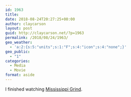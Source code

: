 ```yaml
---
id: 1963
title: 
date: 2018-08-24T20:27:25+00:00
author: claycarson
layout: post
guid: http://claycarson.net/?p=1963
permalink: /2018/08/24/1963/
geo_weather:
  - 'a:2:{s:5:"units";s:1:"F";s:4:"icon";s:4:"none";}'
geo_public:
  - "1"
categories:
  - Media
  - Movie
format: aside
---
```

I finished watching [Mississippi Grind](https://www.imdb.com/title/tt2349144/).